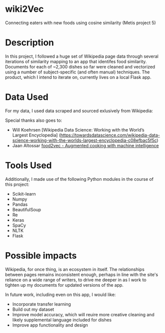 # wiki2Vec
Connecting eaters with new foods using cosine similarity (Metis project 5)

# Description
In this project, I followed a huge set of Wikipedia page data through several iterations of similarity mapping to an app that identifes food similarity. Documents for each of ~2,300 dishes so far were cleaned and vectorized using a number of subject-specific (and often manual) techniques. The product, which I intend to iterate on, currently lives on a local Flask app.

# Data Used
For my data, I used data scraped and sourced exlusively from Wikipedia:

Special thanks also goes to:
- Will Koehrsen [Wikipedia Data Science: Working with the World’s Largest Encyclopedia] (https://towardsdatascience.com/wikipedia-data-science-working-with-the-worlds-largest-encyclopedia-c08efbac5f5c)
- Jaan Altossar [food2vec - Augmented cooking with machine intelligence](https://jaan.io/food2vec-augmented-cooking-machine-intelligence/)

# Tools Used
Additionally, I made use of the following Python modules in the course of this project:

- Scikit-learn
- Numpy
- Pandas
- BeautifulSoup
- Re
- Keras
- SpaCy
- NLTK
- Flask

# Possible impacts
Wikipedia, for once thing, is an ecosystem in itself. The relationships between pages remains inconsistent enough, perhaps in line with the site's reliance on a wide range of writers, to drive me deeper in as I work to tighten up my documents for updated versions of the app.

In future work, including even on this app, I would like:
- Incorporate transfer learning
- Build out my dataset
- Improve model accuracy, which will reuire more creative cleaning and likely supplemental language included for dishes
- Improve app functionality and design
